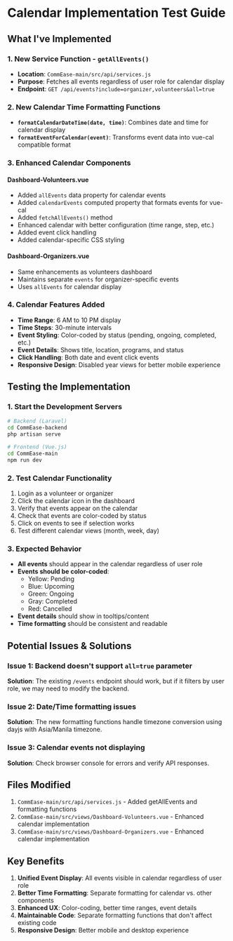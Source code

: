 # Calendar Implementation Test Guide

## What I've Implemented

### 1. New Service Function - `getAllEvents()`
- **Location**: `CommEase-main/src/api/services.js`
- **Purpose**: Fetches all events regardless of user role for calendar display
- **Endpoint**: `GET /api/events?include=organizer,volunteers&all=true`

### 2. New Calendar Time Formatting Functions
- **`formatCalendarDateTime(date, time)`**: Combines date and time for calendar display
- **`formatEventForCalendar(event)`**: Transforms event data into vue-cal compatible format

### 3. Enhanced Calendar Components

#### Dashboard-Volunteers.vue
- Added `allEvents` data property for calendar events
- Added `calendarEvents` computed property that formats events for vue-cal
- Added `fetchAllEvents()` method
- Enhanced calendar with better configuration (time range, step, etc.)
- Added event click handling
- Added calendar-specific CSS styling

#### Dashboard-Organizers.vue
- Same enhancements as volunteers dashboard
- Maintains separate `events` for organizer-specific events
- Uses `allEvents` for calendar display

### 4. Calendar Features Added
- **Time Range**: 6 AM to 10 PM display
- **Time Steps**: 30-minute intervals
- **Event Styling**: Color-coded by status (pending, ongoing, completed, etc.)
- **Event Details**: Shows title, location, programs, and status
- **Click Handling**: Both date and event click events
- **Responsive Design**: Disabled year views for better mobile experience

## Testing the Implementation

### 1. Start the Development Servers
```bash
# Backend (Laravel)
cd CommEase-backend
php artisan serve

# Frontend (Vue.js)
cd CommEase-main
npm run dev
```

### 2. Test Calendar Functionality
1. Login as a volunteer or organizer
2. Click the calendar icon in the dashboard
3. Verify that events appear on the calendar
4. Check that events are color-coded by status
5. Click on events to see if selection works
6. Test different calendar views (month, week, day)

### 3. Expected Behavior
- **All events** should appear in the calendar regardless of user role
- **Events should be color-coded**:
  - Yellow: Pending
  - Blue: Upcoming  
  - Green: Ongoing
  - Gray: Completed
  - Red: Cancelled
- **Event details** should show in tooltips/content
- **Time formatting** should be consistent and readable

## Potential Issues & Solutions

### Issue 1: Backend doesn't support `all=true` parameter
**Solution**: The existing `/events` endpoint should work, but if it filters by user role, we may need to modify the backend.

### Issue 2: Date/Time formatting issues
**Solution**: The new formatting functions handle timezone conversion using dayjs with Asia/Manila timezone.

### Issue 3: Calendar events not displaying
**Solution**: Check browser console for errors and verify API responses.

## Files Modified
1. `CommEase-main/src/api/services.js` - Added getAllEvents and formatting functions
2. `CommEase-main/src/views/Dashboard-Volunteers.vue` - Enhanced calendar implementation
3. `CommEase-main/src/views/Dashboard-Organizers.vue` - Enhanced calendar implementation

## Key Benefits
1. **Unified Event Display**: All events visible in calendar regardless of user role
2. **Better Time Formatting**: Separate formatting for calendar vs. other components
3. **Enhanced UX**: Color-coding, better time ranges, event details
4. **Maintainable Code**: Separate formatting functions that don't affect existing code
5. **Responsive Design**: Better mobile and desktop experience
